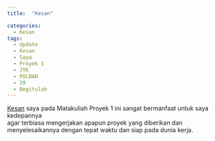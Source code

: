 ```yaml
---
title:  "Kesan"

categories: 
  - Kesan
tags:
  - Update 
  - Kesan 
  - Saya 
  - Proyek 1 
  - JTK 
  - POLBAN 
  - 19 
  - Begitulah
---
```


<u>Kesan</u> saya pada Matakuliah Proyek 1 ini sangat bermanfaat untuk saya kedepannya<br>
agar terbiasa mengerjakan apapun proyek yang diberikan dan menyelesaikannya dengan tepat waktu dan siap pada
dunia kerja.


